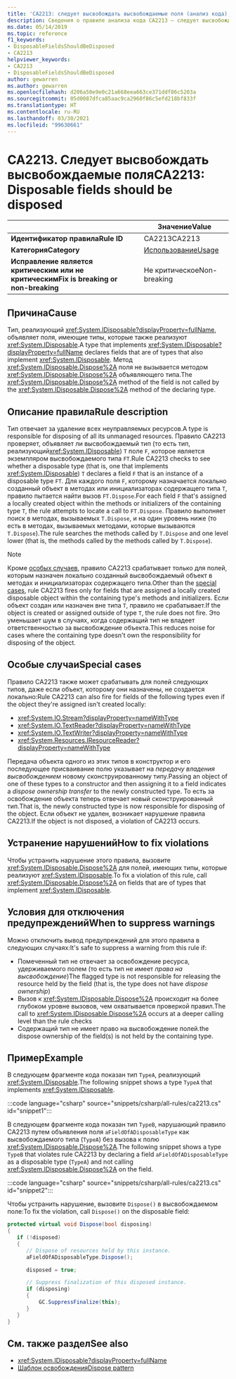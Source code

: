 ```yaml
---
title: 'CA2213: следует высвобождать высвобождаемые поля (анализ кода)'
description: Сведения о правиле анализа кода CA2213 — следует высвобождать высвобождаемые поля
ms.date: 05/14/2019
ms.topic: reference
f1_keywords:
- DisposableFieldsShouldBeDisposed
- CA2213
helpviewer_keywords:
- CA2213
- DisposableFieldsShouldBeDisposed
author: gewarren
ms.author: gewarren
ms.openlocfilehash: d206a50e9e0c21a668eea663ce371ddf86c5203a
ms.sourcegitcommit: 05d0087dfca85aac9ca2960f86c5efd218bf833f
ms.translationtype: HT
ms.contentlocale: ru-RU
ms.lasthandoff: 03/30/2021
ms.locfileid: "99630661"
---
```

# <a name="ca2213-disposable-fields-should-be-disposed"></a><span data-ttu-id="d4a9b-103">CA2213. Следует высвобождать высвобождаемые поля</span><span class="sxs-lookup"><span data-stu-id="d4a9b-103">CA2213: Disposable fields should be disposed</span></span>

| | <span data-ttu-id="d4a9b-104">Значение</span><span class="sxs-lookup"><span data-stu-id="d4a9b-104">Value</span></span> |
|-|-|
| <span data-ttu-id="d4a9b-105">**Идентификатор правила**</span><span class="sxs-lookup"><span data-stu-id="d4a9b-105">**Rule ID**</span></span> |<span data-ttu-id="d4a9b-106">CA2213</span><span class="sxs-lookup"><span data-stu-id="d4a9b-106">CA2213</span></span>|
| <span data-ttu-id="d4a9b-107">**Категория**</span><span class="sxs-lookup"><span data-stu-id="d4a9b-107">**Category**</span></span> |[<span data-ttu-id="d4a9b-108">Использование</span><span class="sxs-lookup"><span data-stu-id="d4a9b-108">Usage</span></span>](usage-warnings.md)|
| <span data-ttu-id="d4a9b-109">**Исправление является критическим или не критическим**</span><span class="sxs-lookup"><span data-stu-id="d4a9b-109">**Fix is breaking or non-breaking**</span></span> |<span data-ttu-id="d4a9b-110">Не критическое</span><span class="sxs-lookup"><span data-stu-id="d4a9b-110">Non-breaking</span></span>|

## <a name="cause"></a><span data-ttu-id="d4a9b-111">Причина</span><span class="sxs-lookup"><span data-stu-id="d4a9b-111">Cause</span></span>

<span data-ttu-id="d4a9b-112">Тип, реализующий <xref:System.IDisposable?displayProperty=fullName>, объявляет поля, имеющие типы, которые также реализуют <xref:System.IDisposable>.</span><span class="sxs-lookup"><span data-stu-id="d4a9b-112">A type that implements <xref:System.IDisposable?displayProperty=fullName> declares fields that are of types that also implement <xref:System.IDisposable>.</span></span> <span data-ttu-id="d4a9b-113">Метод <xref:System.IDisposable.Dispose%2A> поля не вызывается методом <xref:System.IDisposable.Dispose%2A> объявляющего типа.</span><span class="sxs-lookup"><span data-stu-id="d4a9b-113">The <xref:System.IDisposable.Dispose%2A> method of the field is not called by the <xref:System.IDisposable.Dispose%2A> method of the declaring type.</span></span>

## <a name="rule-description"></a><span data-ttu-id="d4a9b-114">Описание правила</span><span class="sxs-lookup"><span data-stu-id="d4a9b-114">Rule description</span></span>

<span data-ttu-id="d4a9b-115">Тип отвечает за удаление всех неуправляемых ресурсов.</span><span class="sxs-lookup"><span data-stu-id="d4a9b-115">A type is responsible for disposing of all its unmanaged resources.</span></span> <span data-ttu-id="d4a9b-116">Правило CA2213 проверяет, объявляет ли высвобождаемый тип (то есть тип, реализующий<xref:System.IDisposable>) `T` поле `F`, которое является экземпляром высвобождаемого типа `FT`.</span><span class="sxs-lookup"><span data-stu-id="d4a9b-116">Rule CA2213 checks to see whether a disposable type (that is, one that implements <xref:System.IDisposable>) `T` declares a field `F` that is an instance of a disposable type `FT`.</span></span> <span data-ttu-id="d4a9b-117">Для каждого поля `F`, которому назначается локально созданный объект в методах или инициализаторах содержащего типа `T`, правило пытается найти вызов `FT.Dispose`.</span><span class="sxs-lookup"><span data-stu-id="d4a9b-117">For each field `F` that's assigned a locally created object within the methods or initializers of the containing type `T`, the rule attempts to locate a call to `FT.Dispose`.</span></span> <span data-ttu-id="d4a9b-118">Правило выполняет поиск в методах, вызываемых `T.Dispose`, и на один уровень ниже (то есть в методах, вызываемых методами, которые вызываются `T.Dispose`).</span><span class="sxs-lookup"><span data-stu-id="d4a9b-118">The rule searches the methods called by `T.Dispose` and one level lower (that is, the methods called by the methods called by `T.Dispose`).</span></span>

> [!NOTE]
> <span data-ttu-id="d4a9b-119">Кроме [особых случаев](#special-cases), правило CA2213 срабатывает только для полей, которым назначен локально созданный высвобождаемый объект в методах и инициализаторах содержащего типа.</span><span class="sxs-lookup"><span data-stu-id="d4a9b-119">Other than the [special cases](#special-cases), rule CA2213 fires only for fields that are assigned a locally created disposable object within the containing type's methods and initializers.</span></span> <span data-ttu-id="d4a9b-120">Если объект создан или назначен вне типа `T`, правило не срабатывает.</span><span class="sxs-lookup"><span data-stu-id="d4a9b-120">If the object is created or assigned outside of type `T`, the rule does not fire.</span></span> <span data-ttu-id="d4a9b-121">Это уменьшает шум в случаях, когда содержащий тип не владеет ответственностью за высвобождение объекта.</span><span class="sxs-lookup"><span data-stu-id="d4a9b-121">This reduces noise for cases where the containing type doesn't own the responsibility for disposing of the object.</span></span>

## <a name="special-cases"></a><span data-ttu-id="d4a9b-122">Особые случаи</span><span class="sxs-lookup"><span data-stu-id="d4a9b-122">Special cases</span></span>

<span data-ttu-id="d4a9b-123">Правило CA2213 также может срабатывать для полей следующих типов, даже если объект, которому они назначены, не создается локально:</span><span class="sxs-lookup"><span data-stu-id="d4a9b-123">Rule CA2213 can also fire for fields of the following types even if the object they're assigned isn't created locally:</span></span>

- <xref:System.IO.Stream?displayProperty=nameWithType>
- <xref:System.IO.TextReader?displayProperty=nameWithType>
- <xref:System.IO.TextWriter?displayProperty=nameWithType>
- <xref:System.Resources.IResourceReader?displayProperty=nameWithType>

<span data-ttu-id="d4a9b-124">Передача объекта одного из этих типов в конструктор и его последующее присваивание полю указывает на *передачу владения высвобождением* новому сконструированному типу.</span><span class="sxs-lookup"><span data-stu-id="d4a9b-124">Passing an object of one of these types to a constructor and then assigning it to a field indicates a *dispose ownership transfer* to the newly constructed type.</span></span> <span data-ttu-id="d4a9b-125">То есть за освобождение объекта теперь отвечает новый сконструированный тип.</span><span class="sxs-lookup"><span data-stu-id="d4a9b-125">That is, the newly constructed type is now responsible for disposing of the object.</span></span> <span data-ttu-id="d4a9b-126">Если объект не удален, возникает нарушение правила CA2213.</span><span class="sxs-lookup"><span data-stu-id="d4a9b-126">If the object is not disposed, a violation of CA2213 occurs.</span></span>

## <a name="how-to-fix-violations"></a><span data-ttu-id="d4a9b-127">Устранение нарушений</span><span class="sxs-lookup"><span data-stu-id="d4a9b-127">How to fix violations</span></span>

<span data-ttu-id="d4a9b-128">Чтобы устранить нарушение этого правила, вызовите <xref:System.IDisposable.Dispose%2A> для полей, имеющих типы, которые реализуют <xref:System.IDisposable>.</span><span class="sxs-lookup"><span data-stu-id="d4a9b-128">To fix a violation of this rule, call <xref:System.IDisposable.Dispose%2A> on fields that are of types that implement <xref:System.IDisposable>.</span></span>

## <a name="when-to-suppress-warnings"></a><span data-ttu-id="d4a9b-129">Условия для отключения предупреждений</span><span class="sxs-lookup"><span data-stu-id="d4a9b-129">When to suppress warnings</span></span>

<span data-ttu-id="d4a9b-130">Можно отключить вывод предупреждений для этого правила в следующих случаях:</span><span class="sxs-lookup"><span data-stu-id="d4a9b-130">It's safe to suppress a warning from this rule if:</span></span>

- <span data-ttu-id="d4a9b-131">Помеченный тип не отвечает за освобождение ресурса, удерживаемого полем (то есть тип не имеет *права на высвобождение*)</span><span class="sxs-lookup"><span data-stu-id="d4a9b-131">The flagged type is not responsible for releasing the resource held by the field (that is, the type does not have *dispose ownership*)</span></span>
- <span data-ttu-id="d4a9b-132">Вызов к <xref:System.IDisposable.Dispose%2A> происходит на более глубоком уровне вызовов, чем охватывается проверкой правил.</span><span class="sxs-lookup"><span data-stu-id="d4a9b-132">The call to <xref:System.IDisposable.Dispose%2A> occurs at a deeper calling level than the rule checks</span></span>
- <span data-ttu-id="d4a9b-133">Содержащий тип не имеет право на высвобождение полей.</span><span class="sxs-lookup"><span data-stu-id="d4a9b-133">the dispose ownership of the field(s) is not held by the containing type.</span></span>

## <a name="example"></a><span data-ttu-id="d4a9b-134">Пример</span><span class="sxs-lookup"><span data-stu-id="d4a9b-134">Example</span></span>

<span data-ttu-id="d4a9b-135">В следующем фрагменте кода показан тип `TypeA`, реализующий <xref:System.IDisposable>.</span><span class="sxs-lookup"><span data-stu-id="d4a9b-135">The following snippet shows a type `TypeA` that implements <xref:System.IDisposable>.</span></span>

:::code language="csharp" source="snippets/csharp/all-rules/ca2213.cs" id="snippet1":::

<span data-ttu-id="d4a9b-136">В следующем фрагменте кода показан тип `TypeB`, нарушающий правило CA2213 путем объявления поля `aFieldOfADisposableType` как высвобождаемого типа (`TypeA`) без вызова к полю <xref:System.IDisposable.Dispose%2A>.</span><span class="sxs-lookup"><span data-stu-id="d4a9b-136">The following snippet shows a type `TypeB` that violates rule CA2213 by declaring a field `aFieldOfADisposableType` as a disposable type (`TypeA`) and not calling <xref:System.IDisposable.Dispose%2A> on the field.</span></span>

:::code language="csharp" source="snippets/csharp/all-rules/ca2213.cs" id="snippet2":::

<span data-ttu-id="d4a9b-137">Чтобы устранить нарушение, вызовите `Dispose()` в высвобождаемом поле:</span><span class="sxs-lookup"><span data-stu-id="d4a9b-137">To fix the violation, call `Dispose()` on the disposable field:</span></span>

```csharp
protected virtual void Dispose(bool disposing)
{
   if (!disposed)
   {
      // Dispose of resources held by this instance.
      aFieldOfADisposableType.Dispose();

      disposed = true;

      // Suppress finalization of this disposed instance.
      if (disposing)
      {
          GC.SuppressFinalize(this);
      }
   }
}
```

## <a name="see-also"></a><span data-ttu-id="d4a9b-138">См. также раздел</span><span class="sxs-lookup"><span data-stu-id="d4a9b-138">See also</span></span>

- <xref:System.IDisposable?displayProperty=fullName>
- [<span data-ttu-id="d4a9b-139">Шаблон освобождения</span><span class="sxs-lookup"><span data-stu-id="d4a9b-139">Dispose pattern</span></span>](../../../standard/garbage-collection/implementing-dispose.md)
